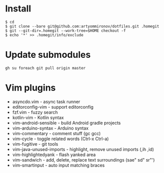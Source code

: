 # Install

```
$ cd
$ git clone --bare git@github.com:artyommironov/dotfiles.git .homegit
$ git --git-dir=.homegit --work-tree=$HOME checkout -f
$ echo '*' >> .homegit/info/exclude
```

# Update submodules
```
gh su foreach git pull origin master
```

# Vim plugins

* asyncdo.vim - async task runner
* editorconfig-vim - support editorconfig
* fzf.vim - fuzzy search
* kotlin-vim - Kotlin syntax
* vim-android-sensible - build Android gradle projects
* vim-arduino-syntax - Arduino syntax
* vim-commentary - comment stuff (gc gcc)
* vim-cycle - toggle related words (Ctrl-x Ctrl-a)
* vim-fugitive - git tools
* vim-java-unused-imports - highlight, remove unused imports (,ih ,id)
* vim-highlightedyank - flash yanked area
* vim-sandwich - add, delete, replace text surroundings (sae" sd" sr"')
* vim-smartinput - auto input matching braces
